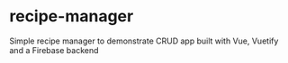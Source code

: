 # recipe-manager
Simple recipe manager to demonstrate CRUD app built with Vue, Vuetify and a Firebase backend
